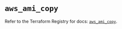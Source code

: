 # `aws_ami_copy`

Refer to the Terraform Registry for docs: [`aws_ami_copy`](https://registry.terraform.io/providers/hashicorp/aws/6.16.0/docs/resources/ami_copy).
